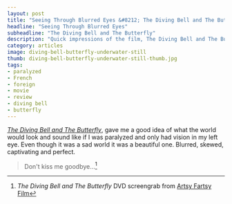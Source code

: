 ```yaml
---
layout: post
title: "Seeing Through Blurred Eyes &#8212; The Diving Bell and The Butterfly"
headline: "Seeing Through Blurred Eyes"
subheadline: "The Diving Bell and The Butterfly"
description: "Quick impressions of the film, The Diving Bell and The Butterfly."
category: articles
image: diving-bell-butterfly-underwater-still
thumb: diving-bell-butterfly-underwater-still-thumb.jpg
tags: 
- paralyzed
- French
- foreign
- movie
- review
- diving bell
- butterfly
---
```

[*The Diving Bell and The Butterfly*](http://www.thedivingbellandthebutterfly-themovie.com/), gave me a good idea of what the world would look and sound like if I was paralyzed and only had vision in my left eye. Even though it was a sad world it was a beautiful one. Blurred, skewed, captivating and perfect.

> Don't kiss me goodbye...[^1]

[^1]: *The Diving Bell and The Butterfly* DVD screengrab from [Artsy Fartsy Film](http://artsyfartsyfilm.blogspot.com/)
